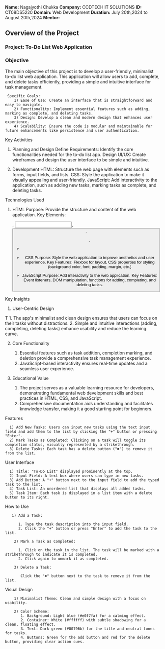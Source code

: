 **Name:** Nagajyothi Chukka
**Company:** CODTECH IT SOLUTIONS
**ID:** CT08DS5220
**Domain:** Web Development
**Duration:** July 20th,2024 to August 20th,2024
**Mentor:** 

## Overview of the Project

### Project: To-Do List Web Application

### Objective

The main objective of this project is to develop a user-friendly, minimalist to-do list web application. This application will allow users to add, complete, and delete tasks efficiently, providing a simple and intuitive interface for task management.

     Specific Goals:
        1) Ease of Use: Create an interface that is straightforward and easy to navigate.
        2) Functionality: Implement essential features such as adding, marking as complete, and deleting tasks.
        3) Design: Develop a clean and modern design that enhances user experience.
        4) Scalability: Ensure the code is modular and maintainable for future enhancements like persistence and user authentication.

Key Activities

  1) Planning and Design
        Define Requirements: Identify the core functionalities needed for the to-do list app.
        Design UI/UX: Create wireframes and design the user interface to be simple and intuitive.

  2) Development
        HTML: Structure the web page with elements such as forms, input fields, and lists.
        CSS: Style the application to make it visually appealing and user-friendly.
        JavaScript: Add interactivity to the application, such as adding new tasks, marking tasks as complete, and deleting tasks.

Technologies Used

  1) HTML
        Purpose: Provide the structure and content of the web application.
        Key Elements: <form>, <input>, <button>, <ul>, <li>

  2) CSS
        Purpose: Style the web application to improve aesthetics and user experience.
        Key Features: Flexbox for layout, CSS properties for styling (background color, font, padding, margin, etc.)

  3) JavaScript
        Purpose: Add interactivity to the web application.
        Key Features: Event listeners, DOM manipulation, functions for adding, completing, and deleting tasks.

Key Insights

  1) User-Centric Design

T     1. The app's minimalist and clean design ensures that users can focus on their tasks without distractions.
      2. Simple and intuitive interactions (adding, completing, deleting tasks) enhance usability and reduce the learning curve.

  2) Core Functionality

       1. Essential features such as task addition, completion marking, and deletion provide a comprehensive task management experience.
       2. JavaScript-based interactivity ensures real-time updates and a seamless user experience.

  3) Educational Value

       1. The project serves as a valuable learning resource for developers, demonstrating fundamental web development skills and best practices in HTML, CSS, and 
          JavaScript.
       2. Comprehensive documentation aids understanding and facilitates knowledge transfer, making it a good starting point for beginners.

Features

      1) Add New Tasks: Users can input new tasks using the text input field and add them to the list by clicking the "+" button or pressing "Enter".
      2) Mark Tasks as Completed: Clicking on a task will toggle its completion status, visually represented by a strikethrough.
      3) Delete Tasks: Each task has a delete button ("✖") to remove it from the list.

User Interface

      1) Title: "To-Do List" displayed prominently at the top.
      2) Input Field: A text box where users can type in new tasks.
      3) Add Button: A "+" button next to the input field to add the typed task to the list.
      4) Task List: An unordered list that displays all added tasks.
      5) Task Item: Each task is displayed in a list item with a delete button to its right.

How to Use

       1) Add a Task:

          1. Type the task description into the input field.
          2. Click the "+" button or press "Enter" to add the task to the list.
         
        2) Mark a Task as Completed:

          1. Click on the task in the list. The task will be marked with a strikethrough to indicate it is completed.
          2. Click again to unmark it as completed.
         
        3) Delete a Task:

           Click the "✖" button next to the task to remove it from the list.

Visual Design

        1) Minimalist Theme: Clean and simple design with a focus on usability.

        2) Color Scheme:
           1. Background: Light blue (#e0f7fa) for a calming effect.
           2. Container: White (#ffffff) with subtle shadowing for a clean, floating effect.
           3. Text: Dark green (#00796b) for the title and neutral tones for tasks.
           4. Buttons: Green for the add button and red for the delete button, providing clear action cues.






